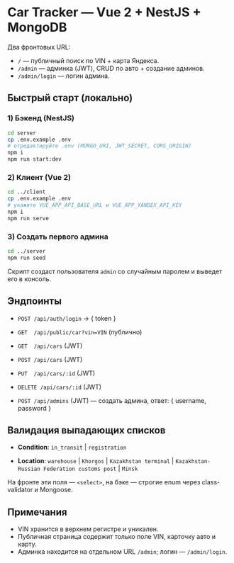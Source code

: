 # Car Tracker — Vue 2 + NestJS + MongoDB

Два фронтовых URL:
- `/` — публичный поиск по VIN + карта Яндекса.
- `/admin` — админка (JWT), CRUD по авто + создание админов.
- `/admin/login` — логин админа.

## Быстрый старт (локально)

### 1) Бэкенд (NestJS)
```bash
cd server
cp .env.example .env
# отредактируйте .env (MONGO_URI, JWT_SECRET, CORS_ORIGIN)
npm i
npm run start:dev
```

### 2) Клиент (Vue 2)
```bash
cd ../client
cp .env.example .env
# укажите VUE_APP_API_BASE_URL и VUE_APP_YANDEX_API_KEY
npm i
npm run serve
```

### 3) Создать первого админа
```bash
cd ../server
npm run seed
```
Скрипт создаст пользователя `admin` со случайным паролем и выведет его в консоль.

## Эндпоинты
- `POST /api/auth/login` → { token }

- `GET  /api/public/car?vin=VIN` (публично)

- `GET  /api/cars` (JWT)

- `POST /api/cars` (JWT)

- `PUT  /api/cars/:id` (JWT)

- `DELETE /api/cars/:id` (JWT)

- `POST /api/admins` (JWT) — создать админа, ответ: { username, password }


## Валидация выпадающих списков
- **Condition**: `in_transit` | `registration`

- **Location**: `warehouse` | `Khorgos` | `Kazakhstan terminal` | `Kazakhstan-Russian Federation customs post` | `Minsk`


На фронте эти поля — `<select>`, на бэке — строгие enum через class-validator и Mongoose.

## Примечания
- VIN хранится в верхнем регистре и уникален.
- Публичная страница содержит только поле VIN, карточку авто и карту.
- Админка находится на отдельном URL `/admin`; логин — `/admin/login`.
